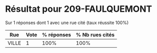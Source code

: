 # Résultat pour 209-FAULQUEMONT

Sur 1 réponses dont 1 avec une rue cité (taux réussite 100%)

| Rue | Vote | % réponses | % Nb rues cités|
|-----|------|------------|----------------|
| VILLE | 1 | 100% | 100%|
